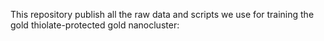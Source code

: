 
This repository publish all the raw data and scripts we use for training the gold thiolate-protected gold nanocluster:

